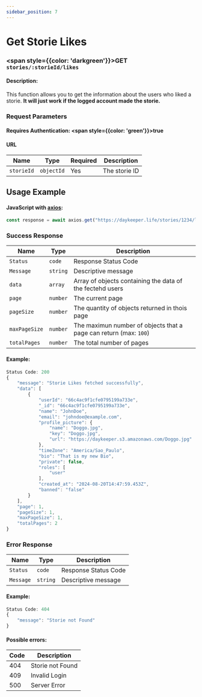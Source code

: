 ```yaml
---
sidebar_position: 7
---
```


# Get Storie Likes

### <span style={{color: 'darkgreen'}}>GET</span> `stories/:storieId/likes`

#### Description:

This function allows you to get the information about the users who liked a storie. <strong>It will just work if the logged account made the storie.</strong>

### Request Parameters

#### Requires Authentication: <span style={{color: 'green'}}>true</span>

#### URL

| Name       | Type       | Required | Description   |
| ---------- | ---------- | -------- | ------------- |
| `storieId` | `objectId` | Yes      | The storie ID |

## Usage Example

#### JavaScript with <a href="https://axios-http.com/docs/intro">axios</a>:

```javascript
const response = await axios.get("https://daykeeper.life/stories/1234/likes")
```

### Success Response

| Name          | Type     | Description                                                       |
| ------------- | -------- | ----------------------------------------------------------------- |
| `Status`      | `code`   | Response Status Code                                              |
| `Message`     | `string` | Descriptive message                                               |
| `data`        | `array`  | Array of objects containing the data of the fectehd users         |
| `page`        | `number` | The current page                                                  |
| `pageSize`    | `number` | The quantity of objects returned in thois page                    |
| `maxPageSize` | `number` | The maximun number of objects that a page can return (max: `100`) |
| `totalPages`  | `number` | The total number of pages                                         |

#### Example:

```javascript
Status Code: 200
{
    "message": "Storie Likes fetched successfully",
    "data": [
        {
            "userId": "66c4ac9f1cfe0795199a733e",
            "_id": "66c4ac9f1cfe0795199a733e",
            "name": "JohnDoe",
            "email": "johndoe@example.com",
            "profile_picture": {
                "name": "Doggo.jpg",
                "key": "Doggo.jpg",
                "url": "https://daykeeper.s3.amazonaws.com/Doggo.jpg"
            },
            "timeZone": "America/Sao_Paulo",
            "bio": "That is my new Bio",
            "private": false,
            "roles": [
                "user"
            ],
            "created_at": "2024-08-20T14:47:59.453Z",
            "banned": "false"
        }
    ],
    "page": 1,
    "pageSize": 1,
    "maxPageSize": 1,
    "totalPages": 2
}
```

### Error Response

| Name      | Type     | Description          |
| --------- | -------- | -------------------- |
| `Status`  | `code`   | Response Status Code |
| `Message` | `string` | Descriptive message  |

#### Example:

```javascript
Status Code: 404
{
    "message": "Storie not Found"
}
```

#### Possible errors:

| Code | Description      |
| ---- | ---------------- |
| 404  | Storie not Found |
| 409  | Invalid Login    |
| 500  | Server Error     |
